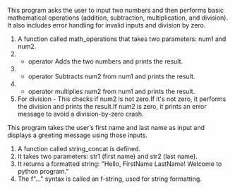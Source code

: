 <!-- Assignemt-1,Task-1 -->
This program asks the user to input two numbers and then performs basic mathematical operations (addition, subtraction, multiplication, and division). It also includes error handling for invalid inputs and division by zero.

1. A function called math_operations that takes two parameters: num1 and num2.
2. + operator Adds the two numbers and prints the result.
3. - operator Subtracts num2 from num1 and prints the result.
4. * operator multiplies num2 from num1 and prints the result.
5. For division - This checks if num2 is not zero.If it's not zero, it performs the division and prints the result.If num2 is zero, it prints an error message to avoid a division-by-zero crash.


<!-- Assignemt-1,Task-2 -->
This program takes the user’s first name and last name as input and displays a greeting message using those inputs.

1. A function called string_concat is defined.
2. It takes two parameters: str1 (first name) and str2 (last name).
3. It returns a formatted string:
    "Hello, FirstName LastName! Welcome to python program."
4. The f"..." syntax is called an f-string, used for string formatting.

